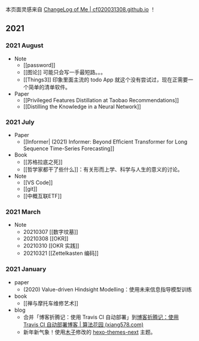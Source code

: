 本页面灵感来自  [ChangeLog of Me | cf020031308.github.io](https://cf020031308.github.io/changelog.html) ！

## 2021

### 2021 August

- Note
	- [[password]]
	- [[图论]] 可能只会写一手最短路。。。
	- [[Things3]] 印象里面主流的 todo App 就这个没有尝试过，现在正需要一个简单的清单软件。
- Paper
	- [[Privileged Features Distillation at Taobao Recommendations]]
	- [[Distilling the Knowledge in a Neural Network]]

### 2021 July

- Paper 
	- [[Informer| (2021)  Informer: Beyond Efﬁcient Transformer for Long Sequence Time-Series Forecasting]] 
- Book
	- [[苏格拉底之死]]
	- [[哲学家都干了些什么]]：有关形而上学、科学与人生的意义的讨论。
- Note
	- [[VS Code]]
	- [[git]]
	- [[中概互联ETF]]

### 2021 March

- Note
	- 20210307 [[数字坟墓]]
	- 20210308 [[OKR]]
	- 20210310 [[OKR 实践]]
	- 20210321 [[Zettelkasten 编码]]

### 2021 January

- paper
	- (2020) Value-driven Hindsight Modelling：使用未来信息指导模型训练
- book
  - [[禅与摩托车维修艺术]]
- blog
  - 合并「博客折腾记：使用 Travis CI 自动部署」到[博客折腾记：使用 Travis CI 自动部署博客 | 算法花园 (xiang578.com)](https://xiang578.com/post/use-travis-ci-to-auto-build-blog.html)
  - 新年新气象！使用[木子](https://blog.k8s.li/)修改的 [hexo-themes-next](https://github.com/muzi502/blog) 主题。